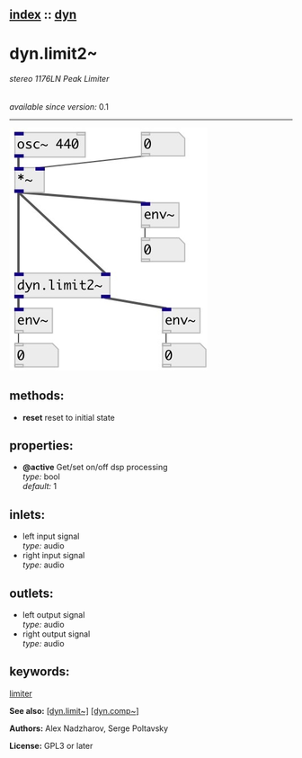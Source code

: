 [index](index.html) :: [dyn](category_dyn.html)
---

# dyn.limit2~

###### stereo 1176LN Peak Limiter

*available since version:* 0.1

---




[![example](../examples/img/dyn.limit2~.jpg)](../examples/pd/dyn.limit2~.pd)





## methods:

* **reset**
reset to initial state<br>




## properties:

* **@active** 
Get/set on/off dsp processing<br>
_type:_ bool<br>
_default:_ 1<br>



## inlets:

* left input signal<br>
_type:_ audio
* right input signal<br>
_type:_ audio



## outlets:

* left output signal<br>
_type:_ audio
* right output signal<br>
_type:_ audio



## keywords:

[limiter](keywords/limiter.html)



**See also:**
[\[dyn.limit~\]](dyn.limit~.html)
[\[dyn.comp~\]](dyn.comp~.html)




**Authors:** Alex Nadzharov, Serge Poltavsky




**License:** GPL3 or later





